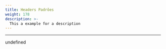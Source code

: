 ```yaml
---
title: Headers Padrões
weight: 178
description: >-
  This a example for a description
---
```


---

undefined
